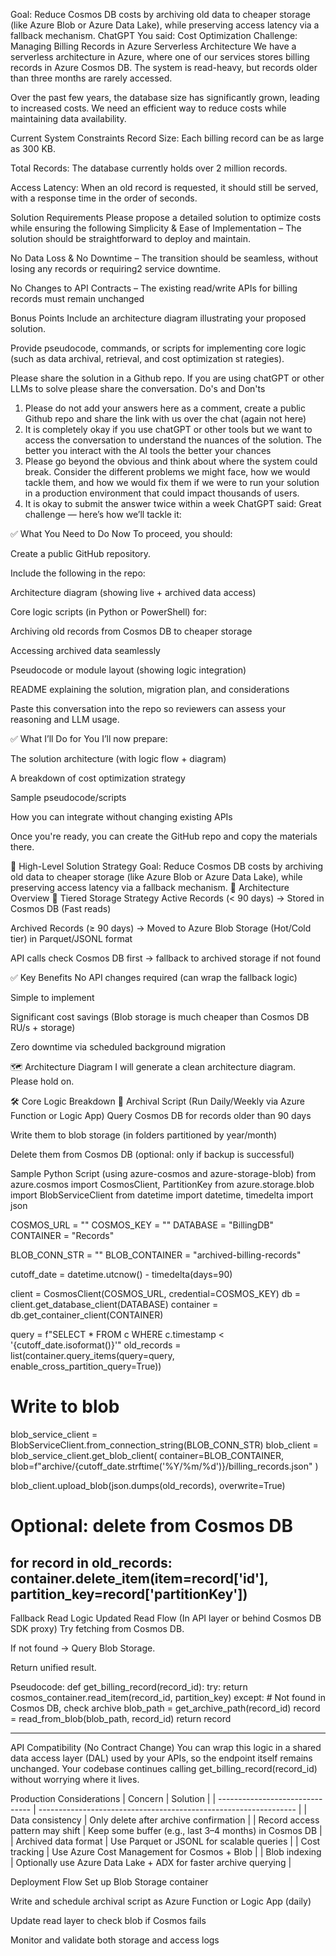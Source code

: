 
Goal: Reduce Cosmos DB costs by archiving old data to cheaper storage (like Azure Blob or Azure Data Lake), while preserving access latency via a fallback mechanism.
ChatGPT
You said:
Cost Optimization Challenge: Managing Billing Records in Azure Serverless Architecture
We have a serverless architecture in Azure, where one of our services stores billing records in Azure Cosmos DB. The system is read-heavy, but records older than three months are rarely accessed.

Over the past few years, the database size has significantly grown, leading to increased costs. We need an efficient way to reduce costs while maintaining data availability.

Current System Constraints
Record Size: Each billing record can be as large as 300 KB.

Total Records: The database currently holds over 2 million records.

Access Latency: When an old record is requested, it should still be served, with a response time in the order of seconds.

Solution Requirements
Please propose a detailed solution to optimize costs while ensuring the following
Simplicity & Ease of Implementation – The solution should be straightforward to deploy and maintain.

No Data Loss & No Downtime – The transition should be seamless, without losing any records or requiring2 service downtime.

No Changes to API Contracts – The existing read/write APIs for billing records must remain unchanged

Bonus Points
Include an architecture diagram illustrating your proposed solution.

Provide pseudocode, commands, or scripts for implementing core logic (such as data archival, retrieval, and cost optimization st rategies).

Please share the solution in a Github repo. If you are using chatGPT or other LLMs to solve please share the conversation.
Do's and Don'ts
1. Please do not add your answers here as a comment, create a public Github repo and share the link with us over the chat (again not here)
2. It is completely okay if you use chatGPT or other tools but we want to access the conversation to understand the nuances of the solution. The better you interact with the AI tools the better your chances
3. Please go beyond the obvious and think about where the system could break. Consider the different problems we might face, how we would tackle them, and how we would fix them if we were to run your solution in a production environment that could impact thousands of users.
4. It is okay to submit the answer twice within a week
ChatGPT said:
Great challenge — here’s how we’ll tackle it:

✅ What You Need to Do Now
To proceed, you should:

Create a public GitHub repository.

Include the following in the repo:

Architecture diagram (showing live + archived data access)

Core logic scripts (in Python or PowerShell) for:

Archiving old records from Cosmos DB to cheaper storage

Accessing archived data seamlessly

Pseudocode or module layout (showing logic integration)

README explaining the solution, migration plan, and considerations

Paste this conversation into the repo so reviewers can assess your reasoning and LLM usage.

✅ What I’ll Do for You
I’ll now prepare:

The solution architecture (with logic flow + diagram)

A breakdown of cost optimization strategy

Sample pseudocode/scripts

How you can integrate without changing existing APIs

Once you're ready, you can create the GitHub repo and copy the materials there.

🧠 High-Level Solution Strategy
Goal: Reduce Cosmos DB costs by archiving old data to cheaper storage (like Azure Blob or Azure Data Lake), while preserving access latency via a fallback mechanism.
🔧 Architecture Overview
🔄 Tiered Storage Strategy
Active Records (< 90 days) → Stored in Cosmos DB (Fast reads)

Archived Records (≥ 90 days) → Moved to Azure Blob Storage (Hot/Cold tier) in Parquet/JSONL format

API calls check Cosmos DB first → fallback to archived storage if not found

✅ Key Benefits
No API changes required (can wrap the fallback logic)

Simple to implement

Significant cost savings (Blob storage is much cheaper than Cosmos DB RU/s + storage)

Zero downtime via scheduled background migration

🗺️ Architecture Diagram
I will generate a clean architecture diagram. Please hold on.

🛠️ Core Logic Breakdown
🔁 Archival Script (Run Daily/Weekly via Azure Function or Logic App)
Query Cosmos DB for records older than 90 days

Write them to blob storage (in folders partitioned by year/month)

Delete them from Cosmos DB (optional: only if backup is successful)

Sample Python Script (using azure-cosmos and azure-storage-blob)
from azure.cosmos import CosmosClient, PartitionKey
from azure.storage.blob import BlobServiceClient
from datetime import datetime, timedelta
import json

COSMOS_URL = "<cosmos-endpoint>"
COSMOS_KEY = "<cosmos-key>"
DATABASE = "BillingDB"
CONTAINER = "Records"

BLOB_CONN_STR = "<blob-connection-string>"
BLOB_CONTAINER = "archived-billing-records"

cutoff_date = datetime.utcnow() - timedelta(days=90)

client = CosmosClient(COSMOS_URL, credential=COSMOS_KEY)
db = client.get_database_client(DATABASE)
container = db.get_container_client(CONTAINER)

query = f"SELECT * FROM c WHERE c.timestamp < '{cutoff_date.isoformat()}'"
old_records = list(container.query_items(query=query, enable_cross_partition_query=True))

# Write to blob
blob_service_client = BlobServiceClient.from_connection_string(BLOB_CONN_STR)
blob_client = blob_service_client.get_blob_client(
    container=BLOB_CONTAINER,
    blob=f"archive/{cutoff_date.strftime('%Y/%m/%d')}/billing_records.json"
)

blob_client.upload_blob(json.dumps(old_records), overwrite=True)

# Optional: delete from Cosmos DB
for record in old_records:
    container.delete_item(item=record['id'], partition_key=record['partitionKey'])
------------------------------
Fallback Read Logic
Updated Read Flow (In API layer or behind Cosmos DB SDK proxy)
Try fetching from Cosmos DB.

If not found → Query Blob Storage.

Return unified result.

Pseudocode:
def get_billing_record(record_id):
    try:
        return cosmos_container.read_item(record_id, partition_key)
    except:
        # Not found in Cosmos DB, check archive
        blob_path = get_archive_path(record_id)
        record = read_from_blob(blob_path, record_id)
        return record

------------------------------------------
API Compatibility (No Contract Change)
You can wrap this logic in a shared data access layer (DAL) used by your APIs, so the endpoint itself remains unchanged. Your codebase continues calling get_billing_record(record_id) without worrying where it lives.

Production Considerations
| Concern                         | Solution                                                         |
| ------------------------------- | ---------------------------------------------------------------- |
| Data consistency                | Only delete after archive confirmation                           |
| Record access pattern may shift | Keep some buffer (e.g., last 3–4 months) in Cosmos DB            |
| Archived data format            | Use Parquet or JSONL for scalable queries                        |
| Cost tracking                   | Use Azure Cost Management for Cosmos + Blob                      |
| Blob indexing                   | Optionally use Azure Data Lake + ADX for faster archive querying |

Deployment Flow
Set up Blob Storage container

Write and schedule archival script as Azure Function or Logic App (daily)

Update read layer to check blob if Cosmos fails

Monitor and validate both storage and access logs
